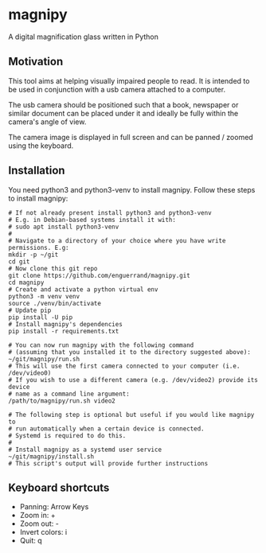 # magnipy
A digital magnification glass written in Python

## Motivation
This tool aims at helping visually impaired people to read. It is intended to be used in conjunction with a usb camera attached to a computer.

The usb camera should be positioned such that a book, newspaper or similar document can be placed under it and ideally be fully within the camera's angle of view.

The camera image is displayed in full screen and can be panned / zoomed using the keyboard.

## Installation
You need python3 and python3-venv to install magnipy.
Follow these steps to install magnipy:

```
# If not already present install python3 and python3-venv
# E.g. in Debian-based systems install it with:
# sudo apt install python3-venv
# 
# Navigate to a directory of your choice where you have write permissions. E.g:
mkdir -p ~/git
cd git
# Now clone this git repo
git clone https://github.com/enguerrand/magnipy.git
cd magnipy
# Create and activate a python virtual env
python3 -m venv venv
source ./venv/bin/activate
# Update pip
pip install -U pip
# Install magnipy's dependencies
pip install -r requirements.txt

# You can now run magnipy with the following command 
# (assuming that you installed it to the directory suggested above):
~/git/magnipy/run.sh
# This will use the first camera connected to your computer (i.e. /dev/video0)
# If you wish to use a different camera (e.g. /dev/video2) provide its device 
# name as a command line argument:
/path/to/magnipy/run.sh video2

# The following step is optional but useful if you would like magnipy to 
# run automatically when a certain device is connected. 
# Systemd is required to do this.
#
# Install magnipy as a systemd user service
~/git/magnipy/install.sh
# This script's output will provide further instructions
```
## Keyboard shortcuts
- Panning: Arrow Keys
- Zoom in: +
- Zoom out: -
- Invert colors: i
- Quit: q
